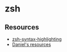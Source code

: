# zsh

## Resources

 * [zsh-syntax-highlighting](https://github.com/zsh-users/zsh-syntax-highlighting)
 * [Daniel's resources](https://git.gitano.org.uk/personal/dsilvers/resources.git/tree/zsh)
